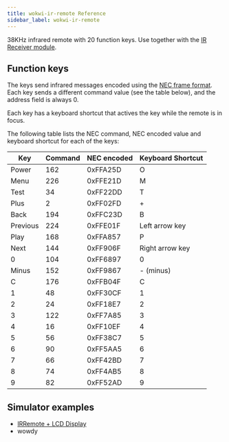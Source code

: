 ```yaml
---
title: wokwi-ir-remote Reference
sidebar_label: wokwi-ir-remote
---
```


38KHz infrared remote with 20 function keys. Use together with the [IR Receiver module](wokwi-ir-receiver).

<wokwi-ir-remote />

## Function keys

The keys send infrared messages encoded using the [NEC frame format](https://exploreembedded.com/wiki/NEC_IR_Remote_Control_Interface_with_8051#NEC_Protocol). Each key sends a different command value (see the table below), and the address field is always 0.

Each key has a keyboard shortcut that actives the key while the remote is in focus.

The following table lists the NEC command, NEC encoded value and keyboard shortcut
for each of the keys:

| Key      | Command | NEC encoded | Keyboard Shortcut |
| -------- | ------- | ----------- | ----------------- |
| Power    | 162     | 0xFFA25D    | O                 |
| Menu     | 226     | 0xFFE21D    | M                 |
| Test     | 34      | 0xFF22DD    | T                 |
| Plus     | 2       | 0xFF02FD    | +                 |
| Back     | 194     | 0xFFC23D    | B                 |
| Previous | 224     | 0xFFE01F    | Left arrow key    |
| Play     | 168     | 0xFFA857    | P                 |
| Next     | 144     | 0xFF906F    | Right arrow key   |
| 0        | 104     | 0xFF6897    | 0                 |
| Minus    | 152     | 0xFF9867    | - (minus)         |
| C        | 176     | 0xFFB04F    | C                 |
| 1        | 48      | 0xFF30CF    | 1                 |
| 2        | 24      | 0xFF18E7    | 2                 |
| 3        | 122     | 0xFF7A85    | 3                 |
| 4        | 16      | 0xFF10EF    | 4                 |
| 5        | 56      | 0xFF38C7    | 5                 |
| 6        | 90      | 0xFF5AA5    | 6                 |
| 7        | 66      | 0xFF42BD    | 7                 |
| 8        | 74      | 0xFF4AB5    | 8                 |
| 9        | 82      | 0xFF52AD    | 9                 |

## Simulator examples

- [IRRemote + LCD Display](https://wokwi.com/projects/298934082074575369)
- wowdy
